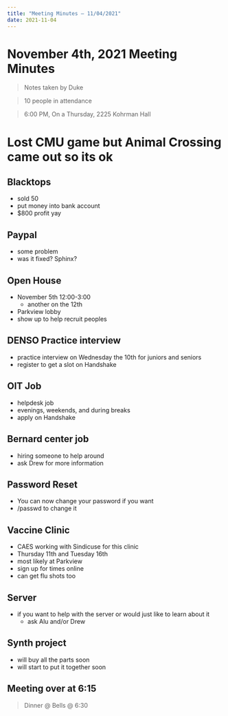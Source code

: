 ```yaml
---
title: "Meeting Minutes – 11/04/2021"
date: 2021-11-04
---
```

# November 4th, 2021 Meeting Minutes
> Notes taken by Duke

> 10 people in attendance

> 6:00 PM, On a Thursday, 2225 Kohrman Hall

# Lost CMU game but Animal Crossing came out so its ok

## Blacktops
- sold 50
- put money into bank account
- $800 profit yay

## Paypal
- some problem
- was it fixed? Sphinx?

## Open House
- November 5th 12:00-3:00
    - another on the 12th
- Parkview lobby
- show up to help recruit peoples

## DENSO Practice interview
- practice interview on Wednesday the 10th for juniors and seniors
- register to get a slot on Handshake

## OIT Job
- helpdesk job
- evenings, weekends, and during breaks
- apply on Handshake

## Bernard center job
- hiring someone to help around
- ask Drew for more information

## Password Reset
- You can now change your password if you want
- /passwd to change it

## Vaccine Clinic
- CAES working with Sindicuse for this clinic
- Thursday 11th and Tuesday 16th
- most likely at Parkview
- sign up for times online
- can get flu shots too

## Server
- if you want to help with the server or would just like to learn about it
    - ask Alu and/or Drew

## Synth project
- will buy all the parts soon
- will start to put it together soon

## Meeting over at 6:15
> Dinner @ Bells @ 6:30

